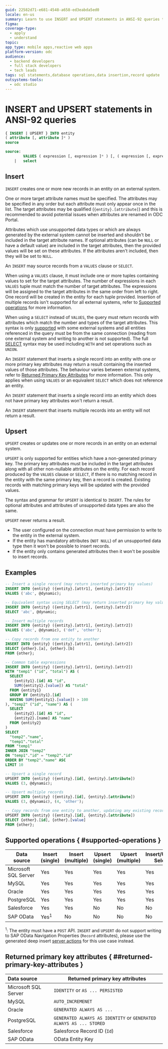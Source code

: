 ```yaml
---
guid: 22582d71-e681-4548-a658-ed3eabda5ed0
locale: en-us
summary: Learn to use INSERT and UPSERT statements in ANSI-92 queries to create or update records on external entities from OutSystems Developer Cloud (ODC).
figma: 
coverage-type:
  - apply
  - understand
topic:
app_type: mobile apps,reactive web apps
platform-version: odc
audience:
  - backend developers
  - full stack developers
  - tech leads
tags: sql statements,database operations,data insertion,record update
outsystems-tools:
  - odc studio
---
```


# INSERT and UPSERT statements in ANSI-92 queries

```sql
{ INSERT | UPSERT } INTO entity
( attribute [, attribute ]* )
source

source:
        VALUES ( expression [, expression ]* ) [, ( expression [, expression ]* ) ]*
    |   select
```

## Insert

`INSERT` creates one or more new records in an entity on an external system.

One or more target attribute names must be specified. The attributes may be specified in any order but each attribute must only appear once in the list. The target attributes may be qualified (`{entity}.[attribute]`) and this is recommended to avoid potential issues when attributes are renamed in ODC Portal.

Attributes which use unsupported data types or which are always generated by the external system cannot be inserted and shouldn't be included in the target attribute names. If optional attributes (can be `NULL` or have a default value) are included in the target attributes, then the provided values will be set on these attributes. If the attributes aren't included, then they will be set to `NULL`.

An `INSERT` may source records from a `VALUES` clause or `SELECT`.

When using a `VALUES` clause, it must include one or more tuples containing values to set for the target attributes. The number of expressions in each `VALUES` tuple must match the number of target attributes. The expressions will be assigned to the target attributes in the same order from left to right. One record will be created in the entity for each tuple provided. Insertion of multiple records isn't supported for all external systems, refer to [Supported operations](#supported-operations) for more information.

When using a `SELECT` instead of `VALUES`, the query must return records with attributes which match the number and types of the target attributes. This syntax is only [supported](#supported-operations) with some external systems and all entities referenced in the query must be from the same connection (reading from one external system and writing to another is not supported). The full [SELECT](ansi-92-select.md) syntax may be used including `WITH` and set operations such as `UNION`.

An `INSERT` statement that inserts a single record into an entity with one or more primary key attributes may return a result containing the inserted values of those attributes. The behaviour varies between external systems, refer to [Returned Primary Key Attributes](#returned-primary-key-attributes) for more information. This only applies when using `VALUES` or an equivalent `SELECT` which does not reference an entity.

An `INSERT` statement that inserts a single record into an entity which does not have primary key attributes won't return a result.

An `INSERT` statement that inserts multiple records into an entity will not return a result.

## Upsert

`UPSERT` creates or updates one or more records in an entity on an external system.

`UPSERT` is only supported for entities which have a non-generated primary key. The primary key attributes must be included in the target attributes along with all other non-nullable attributes on the entity. For each record produced by the `VALUES` clause or `SELECT`, if there is no matching record in the entity with the same primary key, then a record is created. Existing records with matching primary keys will be updated with the provided values.

The syntax and grammar for `UPSERT` is identical to `INSERT`. The rules for optional attributes and attributes of unsupported data types are also the same.

`UPSERT` never returns a result.

<div class="info" markdown="1">

* The user configured on the connection must have permission to write to the entity in the external system.
* If the entity has mandatory attributes (`NOT NULL`) of an unsupported data type then it won't be possible to insert records.
* If the entity only contains generated attributes then it won't be possible to insert records.

</div>

## Examples

```sql
-- Insert a single record (may return inserted primary key values)
INSERT INTO {entity} ({entity}.[attr1], {entity}.[attr2])
VALUES ('abc', @dynamic);

-- Equivalent syntax using SELECT (may return inserted primary key values)
INSERT INTO {entity} ({entity}.[attr1], {entity}.[attr2])
SELECT 'abc', @dynamic;

-- Insert multiple records
INSERT INTO {entity} ({entity}.[attr1], {entity}.[attr2])
VALUES ('abc', @dynamic), ('def', 'other');

-- Copy records from one entity to another
INSERT INTO {entity} ({entity}.[attr1], {entity}.[attr2])
SELECT {other}.[a], {other}.[b]
FROM {other};

-- Common table expressions
INSERT INTO {entity} ({entity}.[attr1], {entity}.[attr2])
WITH "temp1" ("id", "total") AS (
  SELECT
    {entity1}.[id] AS "id",
    SUM({entity1}.[value]) AS "total"
  FROM {entity1}
  GROUP BY {entity1}.[id]
  HAVING SUM({entity1}.[value]) > 100
), "temp2" ("id", "name") AS (
  SELECT
    {entity2}.[id] AS "id",
    {entity2}.[name] AS "name"
  FROM {entity2}
)
SELECT
  "temp2"."name",
  "temp1"."total"
FROM "temp1"
INNER JOIN "temp2"
ON "temp1"."id" = "temp2"."id"
ORDER BY "temp2"."name" ASC
LIMIT 10

-- Upsert a single record
UPSERT INTO {entity} ({entity}.[id], {entity}.[attribute])
VALUES (3, @dynamic);

-- Upsert multiple records
UPSERT INTO {entity} ({entity}.[id], {entity}.[attribute])
VALUES (3, @dynamic), (4, 'other');

-- Copy records from one entity to another, updating any existing records
UPSERT INTO {entity} ({entity}.[id], {entity}.[attribute])
SELECT {other}.[id], {other}.[value]
FROM {other};
```

## Supported operations { #supported-operations }

| Data source          | Insert (single) | Insert (multiple) | Upsert (single) | Upsert (multiple) | Insert/Upsert Select |
| -------------------- | --------------- | ----------------- | --------------- | ----------------- | -------------------- |
| Microsoft SQL Server | Yes             | Yes               | Yes             | Yes               | Yes                  |
| MySQL                | Yes             | Yes               | Yes             | Yes               | Yes                  |
| Oracle               | Yes             | Yes               | Yes             | Yes               | Yes                  |
| PostgreSQL           | Yes             | Yes               | Yes             | Yes               | Yes                  |
| Salesforce           | Yes             | Yes               | No              | No                | No                   |
| SAP OData            | Yes<sup>1</sup> | No                | No              | No                | No                   |

<sup>1</sup>: The entity must have a `POST` API. `INSERT` and `UPSERT` do not support writing to SAP OData Navigation Properties (`Record` attributes), please use the generated deep insert [server actions](../../../../integration-with-systems/external-databases/sap-odata.md) for this use case instead.

## Returned primary key attributes { ##returned-primary-key-attributes }

| Data source          | Returned primary key attributes                                    |
| :------------------- | ------------------------------------------------------------------ |
| Microsoft SQL Server | `IDENTITY` or `AS ... PERSISTED`                                   |
| MySQL                | `AUTO_INCREMENET`                                                  |
| Oracle               | `GENERATED ALWAYS AS ...`                                          |
| PostgreSQL           | `GENERATED ALWAYS AS IDENTITY` or `GENERATED ALWAYS AS ... STORED` |
| Salesforce           | Salesforce Record ID (`Id`)                                        |
| SAP OData            | OData Entity Key                                                   |
